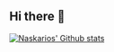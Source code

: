 ## Hi there 👋

<!--
**Naskarios/Naskarios** is a ✨ _special_ ✨ repository because its `README.md` (this file) appears on your GitHub profile.


-->

[![Naskarios' Github stats](https://github-readme-stats.vercel.app/api?username=anuraghazra)](https://github.com/anuraghazra/github-readme-stats)
